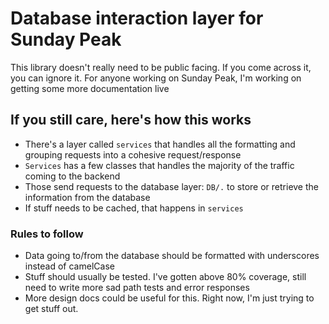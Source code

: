 # Database interaction layer for Sunday Peak

This library doesn't really need to be public facing. If you come across it, you can ignore it. For anyone working on Sunday Peak, I'm working on getting some more documentation live

## If you still care, here's how this works

- There's a layer called `services` that handles all the formatting and grouping requests into a cohesive request/response
- `Services` has a few classes that handles the majority of the traffic coming to the backend
- Those send requests to the database layer: `DB/.` to store or retrieve the information from the database
- If stuff needs to be cached, that happens in `services`

### Rules to follow

- Data going to/from the database should be formatted with underscores instead of camelCase
- Stuff should usually be tested. I've gotten above 80% coverage, still need to write more sad path tests and error responses
- More design docs could be useful for this. Right now, I'm just trying to get stuff out.
